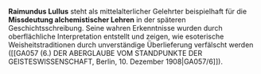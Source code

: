
**Raimundus Lullus** steht als mittelalterlicher Gelehrter beispielhaft für die **Missdeutung alchemistischer Lehren** in der späteren Geschichtsschreibung. Seine wahren Erkenntnisse wurden durch oberflächliche Interpretation entstellt und zeigen, wie esoterische Weisheitstraditionen durch unverständige Überlieferung verfälscht werden ([[GA057 (6.) DER ABERGLAUBE VOM STANDPUNKTE DER GEISTESWISSENSCHAFT, Berlin, 10. Dezember 1908|GA057/6]]).
